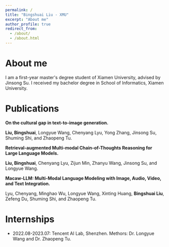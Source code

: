 ```yaml
---
permalink: /
title: "Bingshuai Liu - XMU"
excerpt: "About me"
author_profile: true
redirect_from: 
  - /about/
  - /about.html
---
```


# About me
I am a first-year master's degree student of Xiamen University, advised by Jinsong Su. I received my bachelor degree in School of Informatics, Xiamen University.

# Publications

**On the cultural gap in text-to-image generation.**

**Liu, Bingshuai**, Longyue Wang, Chenyang Lyu, Yong Zhang, Jinsong Su, Shuming Shi, and Zhaopeng Tu.

**Retrieval-augmented Multi-modal Chain-of-Thoughts Reasoning for Large Language Models.**

**Liu, Bingshuai**, Chenyang Lyu, Zijun Min, Zhanyu Wang, Jinsong Su, and Longyue Wang.

**Macaw-LLM: Multi-Modal Language Modeling with Image, Audio, Video, and Text Integration.**

Lyu, Chenyang, Minghao Wu, Longyue Wang, Xinting Huang, **Bingshuai Liu**, Zefeng Du, Shuming Shi, and Zhaopeng Tu.

# Internships
- 2022.08-2023.07: Tencent AI Lab, Shenzhen. Methors: Dr. Longyue Wang and Dr. Zhaopeng Tu.
